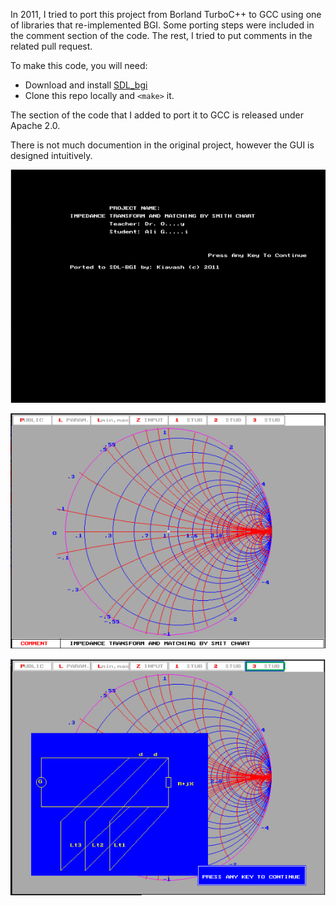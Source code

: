 In 2011, I tried to port this project from Borland TurboC++ to GCC using one of libraries that re-implemented BGI. Some porting steps were included in the comment section of the code. The rest, I tried to put comments in the related pull request.

To make this code, you will need:
 * Download and install [SDL_bgi](http://libxbgi.sourceforge.net/#download)
 * Clone this repo locally and `<make>` it.

The section of the code that I added to port it to GCC is released under Apache 2.0.

There is not much documention in the original project, however the GUI is designed intuitively.

![Project name](https://raw.githubusercontent.com/kiavash-at-home/impedance-transform-matching-smith-chart/master/docs/School%20Project%20name.png)

![Smith Chart](https://raw.githubusercontent.com/kiavash-at-home/impedance-transform-matching-smith-chart/master/docs/Program%20showing%20Smith%20chart.png)

![Three Stub Matching](https://raw.githubusercontent.com/kiavash-at-home/impedance-transform-matching-smith-chart/master/docs/Program%20showing%203-stub%20matching.png)
